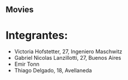 ## Movies

# Integrantes:

- Victoria Hofstetter, 27, Ingeniero Maschwitz
- Gabriel Nicolas Lanzillotti, 27, Buenos Aires
- Emir Tonn
- Thiago Delgado, 18, Avellaneda 
